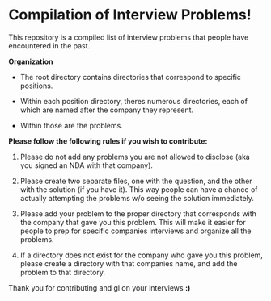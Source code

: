 # Compilation of Interview Problems!

This repository is a compiled list of interview problems that people have encountered in the past.

**Organization**

* The root directory contains directories that correspond to specific positions.  

*  Within each position directory, theres numerous directories, each of which are named after the company they represent.

* Within those are the problems.

**Please follow the following rules if you wish to contribute:**

1. Please do not add any problems you are not allowed to disclose (aka you signed an NDA with that company).  

2. Please create two separate files, one with the question, and the other with the solution (if you have it). This way people can have a chance of actually attempting the problems w/o seeing the solution immediately.

3. Please add your problem to the proper directory that corresponds with the company that gave you this problem. This will make it easier for people to prep for specific companies interviews and organize all the problems.

4. If a directory does not exist for the company who gave you this problem, please create a directory with that companies name, and add the problem to that directory.

Thank you for contributing and gl on your interviews **:)**
